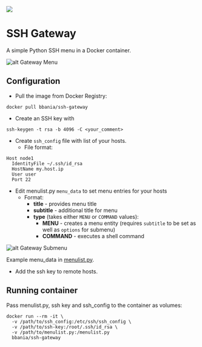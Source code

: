 [![](https://badge.imagelayers.io/bbania/ssh-gateway:latest.svg)](https://imagelayers.io/?images=bbania/ssh-gateway:latest 'Get your own badge on imagelayers.io')

# SSH Gateway

A simple Python SSH menu in a Docker container.

![alt Gateway Menu](https://raw.githubusercontent.com/bubbl/ssh-gateway/master/screenshots/gateway.png "Gateway Menu")

## Configuration

* Pull the image from Docker Registry:

```
docker pull bbania/ssh-gateway
```

* Create an SSH key with

```
ssh-keygen -t rsa -b 4096 -C <your_comment>
```

* Create `ssh_config` file with list of your hosts.
  * File format:

```
Host node1
  IdentityFile ~/.ssh/id_rsa
  HostName my.host.ip
  User user
  Port 22
```

* Edit menulist.py `menu_data` to set menu entries for your hosts
  * Format:
    * **title** - provides menu title
    * **subtitle** - additional title for menu
    * **type** (takes either `MENU` or `COMMAND` values):
      * **MENU** - creates a menu entity (requires `subtitle` to be set as well as `options` for submenu)
      * **COMMAND** - executes a shell command

![alt Gateway Submenu](https://raw.githubusercontent.com/bubbl/ssh-gateway/master/screenshots/node_menu.png "Submenu")

Example menu_data in [menulist.py](https://github.com/bubbl/ssh-gateway/blob/master/menulist.py).

* Add the ssh key to remote hosts.

## Running container

Pass menulist.py, ssh key and ssh_config to the container as volumes:

```
docker run --rm -it \
  -v /path/to/ssh_config:/etc/ssh/ssh_config \
  -v /path/to/ssh-key:/root/.ssh/id_rsa \
  -v /path/to/menulist.py:/menulist.py
  bbania/ssh-gateway
```

